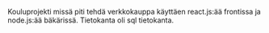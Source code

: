 Kouluprojekti missä piti tehdä verkkokauppa käyttäen react.js:ää frontissa ja node.js:ää bäkärissä. Tietokanta oli sql tietokanta.

